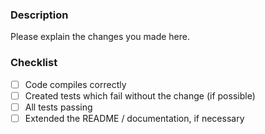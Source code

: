 ### Description
Please explain the changes you made here.

### Checklist
- [ ] Code compiles correctly
- [ ] Created tests which fail without the change (if possible)
- [ ] All tests passing
- [ ] Extended the README / documentation, if necessary